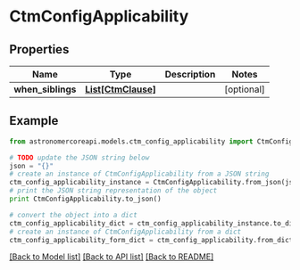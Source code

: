 # CtmConfigApplicability


## Properties
Name | Type | Description | Notes
------------ | ------------- | ------------- | -------------
**when_siblings** | [**List[CtmClause]**](CtmClause.md) |  | [optional] 

## Example

```python
from astronomercoreapi.models.ctm_config_applicability import CtmConfigApplicability

# TODO update the JSON string below
json = "{}"
# create an instance of CtmConfigApplicability from a JSON string
ctm_config_applicability_instance = CtmConfigApplicability.from_json(json)
# print the JSON string representation of the object
print CtmConfigApplicability.to_json()

# convert the object into a dict
ctm_config_applicability_dict = ctm_config_applicability_instance.to_dict()
# create an instance of CtmConfigApplicability from a dict
ctm_config_applicability_form_dict = ctm_config_applicability.from_dict(ctm_config_applicability_dict)
```
[[Back to Model list]](../README.md#documentation-for-models) [[Back to API list]](../README.md#documentation-for-api-endpoints) [[Back to README]](../README.md)


